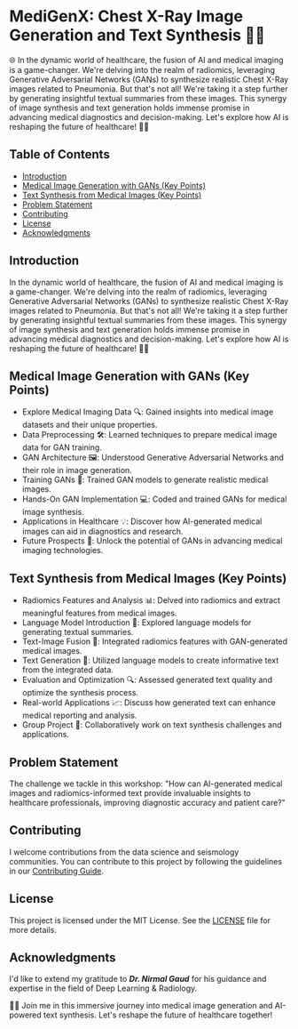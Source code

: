 # MediGenX: Chest X-Ray Image Generation and Text Synthesis 🏥💡

🌐 In the dynamic world of healthcare, the fusion of AI and medical imaging is a game-changer. We're delving into the realm of radiomics, leveraging Generative Adversarial Networks (GANs) to synthesize realistic Chest X-Ray images related to Pneumonia. But that's not all! We're taking it a step further by generating insightful textual summaries from these images. This synergy of image synthesis and text generation holds immense promise in advancing medical diagnostics and decision-making. Let's explore how AI is reshaping the future of healthcare! 🏥💡

## Table of Contents

- [Introduction](#introduction)
- [Medical Image Generation with GANs (Key Points)](#medical-image-generation-with-gans-key-points)
- [Text Synthesis from Medical Images (Key Points)](#text-synthesis-from-medical-images-key-points)
- [Problem Statement](#problem-statement)
- [Contributing](#contributing)
- [License](#license)
- [Acknowledgments](#acknowledgments)

 
## Introduction

In the dynamic world of healthcare, the fusion of AI and medical imaging is a game-changer. We're delving into the realm of radiomics, leveraging Generative Adversarial Networks (GANs) to synthesize realistic Chest X-Ray images related to Pneumonia. But that's not all! We're taking it a step further by generating insightful textual summaries from these images. This synergy of image synthesis and text generation holds immense promise in advancing medical diagnostics and decision-making. Let's explore how AI is reshaping the future of healthcare! 🏥💡

## Medical Image Generation with GANs (Key Points)

- Explore Medical Imaging Data 🔍: Gained insights into medical image datasets and their unique properties.
- Data Preprocessing 🛠️: Learned techniques to prepare medical image data for GAN training.
- GAN Architecture 🖼️: Understood Generative Adversarial Networks and their role in image generation.
- Training GANs 🎯: Trained GAN models to generate realistic medical images.
- Hands-On GAN Implementation 💻: Coded and trained GANs for medical image synthesis.
- Applications in Healthcare 💡: Discover how AI-generated medical images can aid in diagnostics and research.
- Future Prospects 🚀: Unlock the potential of GANs in advancing medical imaging technologies.

## Text Synthesis from Medical Images (Key Points)

- Radiomics Features and Analysis 📊: Delved into radiomics and extract meaningful features from medical images.
- Language Model Introduction 🧠: Explored language models for generating textual summaries.
- Text-Image Fusion 🔣: Integrated radiomics features with GAN-generated medical images.
- Text Generation 🌟: Utilized language models to create informative text from the integrated data.
- Evaluation and Optimization 🔍: Assessed generated text quality and optimize the synthesis process.
- Real-world Applications 📈: Discuss how generated text can enhance medical reporting and analysis.
- Group Project 👥: Collaboratively work on text synthesis challenges and applications.

## Problem Statement

The challenge we tackle in this workshop: "How can AI-generated medical images and radiomics-informed text provide invaluable insights to healthcare professionals, improving diagnostic accuracy and patient care?"

## Contributing

I welcome contributions from the data science and seismology communities. You can contribute to this project by following the guidelines in our [Contributing Guide](/CONTRIBUTING.md).

## License

This project is licensed under the MIT License. See the [LICENSE](/LICENSE) file for more details.

## Acknowledgments

I'd like to extend my gratitude to **_Dr. Nirmal Gaud_** for his guidance and expertise in the field of Deep Learning & Radiology.

🏥💡 Join me in this immersive journey into medical image generation and AI-powered text synthesis. Let's reshape the future of healthcare together!
